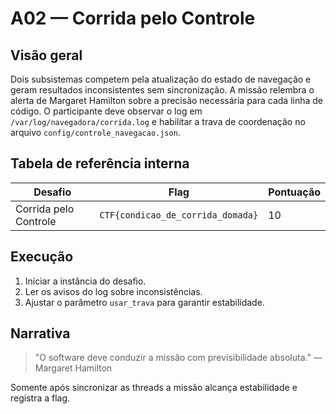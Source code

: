# A02 — Corrida pelo Controle

## Visão geral
Dois subsistemas competem pela atualização do estado de navegação e geram resultados inconsistentes sem sincronização. A missão relembra o alerta de Margaret Hamilton sobre a precisão necessária para cada linha de código. O participante deve observar o log em `/var/log/navegadora/corrida.log` e habilitar a trava de coordenação no arquivo `config/controle_navegacao.json`.

## Tabela de referência interna

| Desafio | Flag | Pontuação |
| ------- | ----- | --------- |
| Corrida pelo Controle | `CTF{condicao_de_corrida_domada}` | 10 |

## Execução
1. Iniciar a instância do desafio.
2. Ler os avisos do log sobre inconsistências.
3. Ajustar o parâmetro `usar_trava` para garantir estabilidade.

## Narrativa
> "O software deve conduzir a missão com previsibilidade absoluta." — Margaret Hamilton

Somente após sincronizar as threads a missão alcança estabilidade e registra a flag.

